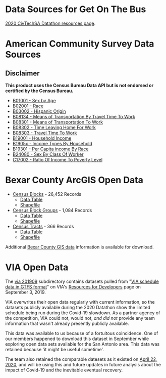 # Data Sources for Get On The Bus

[2020 CivTechSA Datathon resources page](https://docs.google.com/spreadsheets/d/1hg9ScB0i9_oHx7rpM0Arr-UdIpvmRfry23NAudZo-0E/edit#gid=0).

# American Community Survey Data Sources

## Disclaimer
**This product uses the Census Bureau Data API but is not endorsed or certified by the Census Bureau.**

- [B01001 - Sex by Age](https://api.census.gov/data/2018/acs/acs5?get=B01001_001E,B01001_002E,B01001_007E,B01001_008E,B01001_009E,B01001_010E,B01001_011E,B01001_012E,B01001_013E,B01001_014E,B01001_015E,B01001_016E,B01001_017E,B01001_018E,B01001_019E,B01001_026E,B01001_031E,B01001_032E,B01001_033E,B01001_034E,B01001_035E,B01001_036E,B01001_037E,B01001_038E,B01001_039E,B01001_040E,B01001_041E,B01001_042E,B01001_043E&for=block%20group:*&in=state:48&in=county:029&in=tract:*)
- [B02001 - Race](https://api.census.gov/data/2018/acs/acs5?get=B02001_001E,B02001_002E,B02001_003E,B02001_004E,B02001_005E,B02001_006E,B02001_007E,B02001_008E,B02001_009E,B02001_010E&for=block%20group:*&in=state:48&in=county:029&in=tract:*)
- [B03002 - Hispanic Origin](https://api.census.gov/data/2018/acs/acs5?get=B03002_001E,B03002_002E,B03002_003E,B03002_004E,B03002_005E,B03002_006E,B03002_007E,B03002_008E,B03002_009E,B03002_010E,B03002_011E,B03002_012E,B03002_013E,B03002_014E,B03002_015E,B03002_016E,B03002_017E,B03002_018E,B03002_019E,B03002_020E,B03002_021E&for=block%20group:*&in=state:48&in=county:029&in=tract:*)
- [B08134 - Means of Transportation By Travel Time To Work](https://api.census.gov/data/2018/acs/acs5?get=B08134_001E,B08134_002E,B08134_003E,B08134_004E,B08134_005E,B08134_006E,B08134_007E,B08134_008E,B08134_009E,B08134_010E,B08134_011E,B08134_012E,B08134_013E,B08134_014E,B08134_015E,B08134_016E,B08134_017E,B08134_018E,B08134_019E,B08134_020E,B08134_071E,B08134_072E,B08134_073E,B08134_074E,B08134_075E,B08134_076E,B08134_077E,B08134_078E,B08134_079E,B08134_080E&for=block%20group:*&in=state:48&in=county:029&in=tract:*)
- [B08301 - Means of Transportation To Work](https://api.census.gov/data/2018/acs/acs5?get=B08301_001E,B08301_002E,B08301_003E,B08301_004E,B08301_011E&for=block%20group:*&in=state:48&in=county:029&in=tract:*)
- [B08302 - Time Leaving Home For Work](https://api.census.gov/data/2018/acs/acs5?get=B08302_001E,B08302_002E,B08302_003E,B08302_004E,B08302_005E,B08302_006E,B08302_007E,B08302_008E,B08302_009E,B08302_010E,B08302_011E,B08302_012E,B08302_013E,B08302_014E,B08302_015E&for=block%20group:*&in=state:48&in=county:029&in=tract:*)
- [B08303 - Travel Time To Work](https://api.census.gov/data/2018/acs/acs5?get=B08303_001E,B08303_002E,B08303_003E,B08303_004E,B08303_005E,B08303_006E,B08303_007E,B08303_008E,B08303_009E,B08303_010E,B08303_011E,B08303_012E,B08303_013E&for=block%20group:*&in=state:48&in=county:029&in=tract:*)
- [B19001 - Household Income](https://api.census.gov/data/2018/acs/acs5?get=B19001_001E,B19001_002E,B19001_003E,B19001_004E,B19001_005E,B19001_006E,B19001_007E,B19001_008E,B19001_009E,B19001_010E,B19001_011E,B19001_012E,B19001_013E,B19001_014E,B19001_015E,B19001_016E,B19001_017E&for=block%20group:*&in=state:48&in=county:029&in=tract:*)
- [B1905x - Income Types By Household](https://api.census.gov/data/2018/acs/acs5?get=B19051_001E,B19051_002E,B19051_003E,B19052_001E,B19052_002E,B19052_003E,B19055_001E,B19055_002E,B19055_003E,B19056_001E,B19056_002E,B19056_003E,B19057_001E,B19057_002E,B19057_003E,B19058_001E,B19058_002E,B19058_003E,B19059_001E,B19059_002E,B19059_003E&for=block%20group:*&in=state:48&in=county:029&in=tract:*])
- [B19301 - Per Capita income By Race](https://api.census.gov/data/2018/acs/acs5?get=B19301_001E,B19301A_001E,B19301B_001E,B19301C_001E,B19301D_001E,B19301E_001E,B19301F_001E,B19301G_001E,B19301H_001E,B19301I_001E&for=block%20group:*&in=state:48&in=county:029&in=tract:*) 
- [B24080 - Sex By Class Of Worker](https://api.census.gov/data/2018/acs/acs5?get=B24080_001E,B24080_002E,B24080_003E,B24080_004E,B24080_005E,B24080_006E,B24080_007E,B24080_008E,B24080_009E,B24080_010E,B24080_011E,B24080_012E,B24080_013E,B24080_014E,B24080_015E,B24080_016E,B24080_017E,B24080_018E,B24080_019E,B24080_020E,B24080_021E&for=block%20group:*&in=state:48&in=county:029&in=tract:*)
- [C17002 - Ratio Of Income To Poverty Level](https://api.census.gov/data/2018/acs/acs5?get=C17002_001E,C17002_002E,C17002_003E,C17002_004E,C17002_005E,C17002_006E,C17002_007E,C17002_008E&for=block%20group:*&in=state:48&in=county:029&in=tract:*)

# Bexar County ArcGIS Open Data

- [Census Blocks](https://gis-bexar.opendata.arcgis.com/datasets/bexar-county-census-blocks) - 26,452 Records
    - [Data Table](https://opendata.arcgis.com/datasets/cb28e086ce9147bfa4bc378c841b5e6b_0.csv)
    - [Shapefile](https://opendata.arcgis.com/datasets/cb28e086ce9147bfa4bc378c841b5e6b_0.zip)
- [Census Block Groups](https://gis-bexar.opendata.arcgis.com/datasets/bexar-county-census-block-groups) - 1,084 Records
    - [Data Table](https://opendata.arcgis.com/datasets/ed693efdd0314b84bca20afde925d197_0.csv)
    - [Shapefile](https://opendata.arcgis.com/datasets/ed693efdd0314b84bca20afde925d197_0.zip)
- [Census Tracts](https://gis-bexar.opendata.arcgis.com/datasets/bexar-county-census-tracts) - 366 Records
    - [Data Table](https://opendata.arcgis.com/datasets/a52fc7ef1e8e42fca0152fd76d48432a_0.csv)
    - [Shapefile](https://opendata.arcgis.com/datasets/a52fc7ef1e8e42fca0152fd76d48432a_0.zip)

Additional [Bexar County GIS data](https://gis-bexar.opendata.arcgis.com/) information is available for download.

# VIA Open Data

The [via 201909](https://github.com/get-on-the-bus/via-project/tree/master/resource_files/via_201909) subdirectory contains datasets pulled from "[VIA schedule data in GTFS format](http://www.viainfo.net/BusService/google_transit.zip)" on VIA's [Resources for Developers](https://www.viainfo.net/developers-resources/) page on September 3, 2019.

VIA overwrites their open data regularly with current information, so the datasets publicly available during the 2020 Datathon show the limited schedule being run during the Covid-19 slowdown. As a partner agency of the competition, VIA could not, would not, *and did not* provide any team information that wasn't already presently publicly available. 

This data was available to us because of a fortuitous coincidence. One of our members happened to download this dataset in September while exploring open data sets available for the San Antonio area. This data was retained because 'it might be useful sometime'.

The team also retained the comparable datesets as it existed on [April 22, 2020](https://github.com/get-on-the-bus/via-project/tree/master/resource_files/via_20204), and will be using this and future updates in future analysis about the impact of Covid-19 and the inevitable eventual recovery.